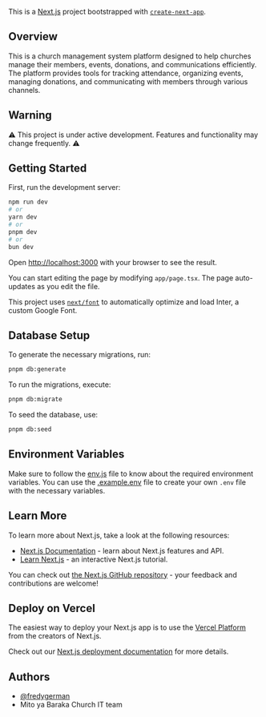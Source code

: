This is a [Next.js](https://nextjs.org/) project bootstrapped with [`create-next-app`](https://github.com/vercel/next.js/tree/canary/packages/create-next-app).

## Overview

This is a church management system platform designed to help churches manage their members, events, donations, and communications efficiently. The platform provides tools for tracking attendance, organizing events, managing donations, and communicating with members through various channels.

## Warning

⚠️ This project is under active development. Features and functionality may change frequently. ⚠️

## Getting Started

First, run the development server:

```bash
npm run dev
# or
yarn dev
# or
pnpm dev
# or
bun dev
```

Open [http://localhost:3000](http://localhost:3000) with your browser to see the result.

You can start editing the page by modifying `app/page.tsx`. The page auto-updates as you edit the file.

This project uses [`next/font`](https://nextjs.org/docs/basic-features/font-optimization) to automatically optimize and load Inter, a custom Google Font.

## Database Setup

To generate the necessary migrations, run:

```bash
pnpm db:generate
```

To run the migrations, execute:

```bash
pnpm db:migrate
```

To seed the database, use:

```bash
pnpm db:seed
```

## Environment Variables

Make sure to follow the [env.js](env.js) file to know about the required environment variables. You can use the [.example.env](.example.env) file to create your own `.env` file with the necessary variables.

## Learn More

To learn more about Next.js, take a look at the following resources:

- [Next.js Documentation](https://nextjs.org/docs) - learn about Next.js features and API.
- [Learn Next.js](https://nextjs.org/learn) - an interactive Next.js tutorial.

You can check out [the Next.js GitHub repository](https://github.com/vercel/next.js/) - your feedback and contributions are welcome!

## Deploy on Vercel

The easiest way to deploy your Next.js app is to use the [Vercel Platform](https://vercel.com/new?utm_medium=default-template&filter=next.js&utm_source=create-next-app&utm_campaign=create-next-app-readme) from the creators of Next.js.

Check out our [Next.js deployment documentation](https://nextjs.org/docs/deployment) for more details.

## Authors

- [@fredygerman](https://github.com/fredygerman)
- Mito ya Baraka Church IT team
